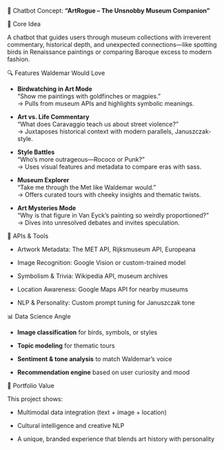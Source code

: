 🎨 Chatbot Concept: **“ArtRogue – The Unsnobby Museum Companion”**

🧠 Core Idea

A chatbot that guides users through museum collections with irreverent commentary, historical depth, and unexpected connections—like spotting birds in Renaissance paintings or comparing Baroque excess to modern fashion.

🔍 Features Waldemar Would Love

-   **Birdwatching in Art Mode**\
    “Show me paintings with goldfinches or magpies.”\
    → Pulls from museum APIs and highlights symbolic meanings.

-   **Art vs. Life Commentary**\
    “What does Caravaggio teach us about street violence?”\
    → Juxtaposes historical context with modern parallels, Januszczak-style.

-   **Style Battles**\
    “Who’s more outrageous—Rococo or Punk?”\
    → Uses visual features and metadata to compare eras with sass.

-   **Museum Explorer**\
    “Take me through the Met like Waldemar would.”\
    → Offers curated tours with cheeky insights and thematic twists.

-   **Art Mysteries Mode**\
    “Why is that figure in Van Eyck’s painting so weirdly proportioned?”\
    → Dives into unresolved debates and invites speculation.

🔧 APIs & Tools

-   Artwork Metadata: The MET API, Rijksmuseum API, Europeana

-   Image Recognition: Google Vision or custom-trained model

-   Symbolism & Trivia: Wikipedia API, museum archives

-   Location Awareness: Google Maps API for nearby museums

-   NLP & Personality: Custom prompt tuning for Januszczak tone

📊 Data Science Angle

-   **Image classification** for birds, symbols, or styles

-   **Topic modeling** for thematic tours

-   **Sentiment & tone analysis** to match Waldemar’s voice

-   **Recommendation engine** based on user curiosity and mood

🎯 Portfolio Value

This project shows:

-   Multimodal data integration (text + image + location)

-   Cultural intelligence and creative NLP

-   A unique, branded experience that blends art history with personality

